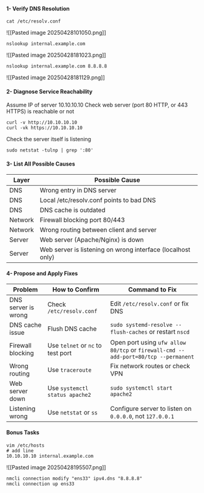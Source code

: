 #### 1- Verify DNS Resolution
```
cat /etc/resolv.conf
```
![[Pasted image 20250428101050.png]]

```
nslookup internal.example.com
```

![[Pasted image 20250428181023.png]]
```
nslookup internal.example.com 8.8.8.8
```

![[Pasted image 20250428181129.png]]

#### 2- Diagnose Service Reachability

Assume IP of server 10.10.10.10
Check web server (port 80 HTTP, or 443 HTTPS)  is reachable or not

```
curl -v http://10.10.10.10
curl -vk https://10.10.10.10
```

Check the server itself is listening
```
sudo netstat -tulnp | grep ':80'
```

#### 3- List All Possible Causes

| Layer        | Possible Cause                                              |
| ------------ | ----------------------------------------------------------- |
| DNS          | Wrong entry in DNS server                                   |
| DNS          | Local /etc/resolv.conf points to bad DNS                    |
| DNS          | DNS cache is outdated                                       |
| Network      | Firewall blocking port 80/443                               |
| Network      | Wrong routing between client and server                     |
| Server       | Web server (Apache/Nginx) is down                           |
| Server       | Web server is listening on wrong interface (localhost only) |

#### 4- Propose and Apply Fixes

| Problem             | How to Confirm                    | Command to Fix                                                                     |
| ------------------- | --------------------------------- | ---------------------------------------------------------------------------------- |
| DNS server is wrong | Check `/etc/resolv.conf`          | Edit `/etc/resolv.conf` or fix DNS                                                 |
| DNS cache issue     | Flush DNS cache                   | `sudo systemd-resolve --flush-caches` or restart `nscd`                            |
| Firewall blocking   | Use `telnet` or `nc` to test port | Open port using `ufw allow 80/tcp` or `firewall-cmd --add-port=80/tcp --permanent` |
| Wrong routing       | Use `traceroute`                  | Fix network routes or check VPN                                                    |
| Web server down     | Use `systemctl status apache2`    | `sudo systemctl start apache2`                                                     |
| Listening wrong     | Use `netstat` or `ss`             | Configure server to listen on `0.0.0.0`, not `127.0.0.1`                           |

#### Bonus Tasks
```
vim /etc/hosts
# add line
10.10.10.10 internal.example.com
```
![[Pasted image 20250428195507.png]]
```
nmcli connection modify "ens33" ipv4.dns "8.8.8.8"
nmcli connection up ens33
```
